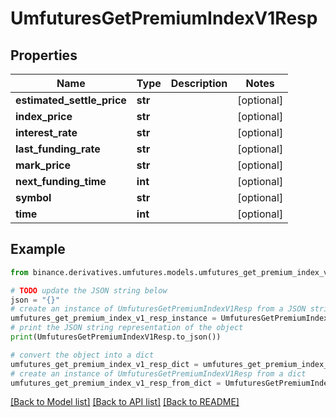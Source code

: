 # UmfuturesGetPremiumIndexV1Resp


## Properties

Name | Type | Description | Notes
------------ | ------------- | ------------- | -------------
**estimated_settle_price** | **str** |  | [optional] 
**index_price** | **str** |  | [optional] 
**interest_rate** | **str** |  | [optional] 
**last_funding_rate** | **str** |  | [optional] 
**mark_price** | **str** |  | [optional] 
**next_funding_time** | **int** |  | [optional] 
**symbol** | **str** |  | [optional] 
**time** | **int** |  | [optional] 

## Example

```python
from binance.derivatives.umfutures.models.umfutures_get_premium_index_v1_resp import UmfuturesGetPremiumIndexV1Resp

# TODO update the JSON string below
json = "{}"
# create an instance of UmfuturesGetPremiumIndexV1Resp from a JSON string
umfutures_get_premium_index_v1_resp_instance = UmfuturesGetPremiumIndexV1Resp.from_json(json)
# print the JSON string representation of the object
print(UmfuturesGetPremiumIndexV1Resp.to_json())

# convert the object into a dict
umfutures_get_premium_index_v1_resp_dict = umfutures_get_premium_index_v1_resp_instance.to_dict()
# create an instance of UmfuturesGetPremiumIndexV1Resp from a dict
umfutures_get_premium_index_v1_resp_from_dict = UmfuturesGetPremiumIndexV1Resp.from_dict(umfutures_get_premium_index_v1_resp_dict)
```
[[Back to Model list]](../README.md#documentation-for-models) [[Back to API list]](../README.md#documentation-for-api-endpoints) [[Back to README]](../README.md)


